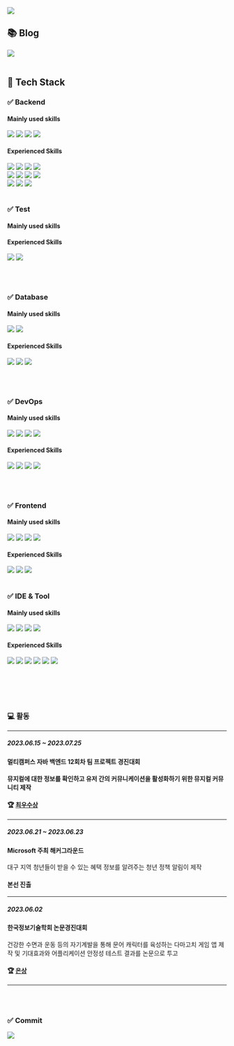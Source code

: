<div>
  <img src="https://capsule-render.vercel.app/api?type=Waving&color=gradient&&height=180&fontsize=16&text=ChanYeongJung&theme=transparent&animation=fadeIn">

  <h2>📚 Blog </h3>
  <a href="https://bbogle2.tistory.com" target="_blank">
    <img src="https://img.shields.io/badge/Tistory-E74C3C?style=flat&logo=tistory&logoColor=FFFFFF" >
  </a>
  <br><br>

  <h2>🌈 Tech Stack </h2>
  
  <h3>✅ Backend</h3>
  <h4>Mainly used skills</h4>
  <div>
    <img src="https://img.shields.io/badge/JAVA-blue?style=flat&logoColor=FFFFFF">
    <img src="https://img.shields.io/badge/JPA-navy?style=flat&logoColor=FFFFFF">
    <img src="https://img.shields.io/badge/Spring Boot-6DB33F?style= for-the-badge&logo=springboot&logoColor=FFFFFF"/>
    <img src="https://img.shields.io/badge/Gradle-02303A?style=flat&logo=gradle&logoColor=FFFFFF">
  </div>
  
  <h4>Experienced Skills</h4>
  <div>
    <img src="https://img.shields.io/badge/Spring-6DB33F?style= for-the-badge&logo=spring&logoColor=FFFFFF"/>
    <img src="https://img.shields.io/badge/JSP-900028?style=flat&logoColor=FFFFFF">
    <img src="https://img.shields.io/badge/MyBatis-333333?style=flat&logo=MyBatis&logoColor=FFFFFF">
    <img src="https://img.shields.io/badge/Maven-C71A36?style=flat&logo=apachemaven&logoColor=FFFFFF">
  </div>
  <div>
    <img src="https://img.shields.io/badge/Node.js-5FA04E?style=flat&logo=Node.js&logoColor=FFFFFF">
    <img src="https://img.shields.io/badge/express-000000?style=flat&logo=express&logoColor=FFFFFF">
    <img src="https://img.shields.io/badge/C%23-512BD4?style=flat&&logoColor=white"/>
    <img src="https://img.shields.io/badge/.Net-512BD4?style=flat&logo=.net&logoColor=white"/>
  </div>
  <div>
    <img src="https://img.shields.io/badge/python-3776AB?style=flat&logo=python&logoColor=white"/>
    <img src="https://img.shields.io/badge/C-A8B9CC?style=flat&logo=c&logoColor=white"/>
    <img src="https://img.shields.io/badge/Kotlin-7F52FF?style=flat&logo=kotlin&logoColor=white"/>
  </div>

  <br/>
  
  <h3>✅ Test</h3>
  <h4>Mainly used skills</h4>
  
  <h4>Experienced Skills</h4>
  <img src="https://img.shields.io/badge/JUnit5-25A162?style=flat&logo=junit5&logoColor=FFFFFF">
  <img src="https://img.shields.io/badge/Apache_JMeter-D22128?style=flat&logo=apachejmeter&logoColor=FFFFFF">
  
  <br/><br/>
  
  <h3>✅ Database</h3>
  <h4>Mainly used skills</h4>
  <img src="https://img.shields.io/badge/MySQL-4479A1?style=flat&logo=mysql&logoColor=FFFFFF"/>
  <img src="https://img.shields.io/badge/Redis-FF4438?style=flat&logo=redis&logoColor=FFFFFF"/>
  <h4>Experienced Skills</h4>
  <img src="https://img.shields.io/badge/Oracle-F80000?style=flat&logo=oracle&logoColor=FFFFFF"/>
  <img src="https://img.shields.io/badge/PostgreSQL-4169E1?style=flat&logo=postgresql&logoColor=FFFFFF"/>
  <img src="https://img.shields.io/badge/mongodb-47A248?style=flat&logo=mongodb&logoColor=white"/>    

  <br><br>
  
  <h3>✅ DevOps</h3>
  <h4>Mainly used skills</h4>
  <img src="https://img.shields.io/badge/docker-2496ED?style= for-the-badge&logo=docker&logoColor=FFFFFF"/>
  <img src="https://img.shields.io/badge/Jenkins-D24939?style= for-the-badge&logo=jenkins&logoColor=FFFFFF"/>
  <img src="https://img.shields.io/badge/Linux-FCC624?style= for-the-badge&logo=linux&logoColor=FFFFFF"/>
  <img src="https://img.shields.io/badge/AWS-FF9900?style= for-the-badge&logo=amazonaws&logoColor=FFFFFF"/>
    
  <h4>Experienced Skills</h4>
  <img src="https://img.shields.io/badge/Github_Actions-2088FF?style=flat&logo=githubactions&logoColor=FFFFFF">
  <img src="https://img.shields.io/badge/Kubernetes-326CE5?style=flat&logo=Kubernetes&logoColor=FFFFFF"/>  
  <img src="https://img.shields.io/badge/Oracle_Cloud-F80000?style=flat&logo=oracle&logoColor=FFFFFF"/>
  <img src="https://img.shields.io/badge/Ansible-EE0000?style=flat&logo=ansible&logoColor=FFFFFF"/>

  <br><br>
  
  <h3>✅ Frontend</h3>
  <h4>Mainly used skills</h4>
  <img src="https://img.shields.io/badge/HTML5-E34F26?style=flat&logo=HTML5&logoColor=white"/>
  <img src="https://img.shields.io/badge/CSS3-1572B6?style=flat&logo=CSS3&logoColor=white"/>
  <img src="https://img.shields.io/badge/JavaScript-F7DF1E?style=flat&logo=JavaScript&logoColor=white"/>
  <img src="https://img.shields.io/badge/jQuery-0769AD?style=flat&logo=jQuery&logoColor=white"/>
  
  <h4>Experienced Skills</h4>
  <img src="https://img.shields.io/badge/Vue.js-4FC08D?style=flat&logo=vue.js&logoColor=white">
  <img src="https://img.shields.io/badge/Dart-0175C2?style=flat&logo=dart&logoColor=white">
  <img src="https://img.shields.io/badge/Flutter-02569B?style=flat&logo=flutter&logoColor=white">
  <br><br>

  <h3>✅ IDE & Tool</h3> 
  <h4>Mainly used skills</h4>
  <img src="https://img.shields.io/badge/intelliJ-512BD4?style=flat&logo=intellijidea&logoColor=white">
  <img src="https://img.shields.io/badge/VSCode-007ACC?style=flat&logo=visualstudiocode&logoColor=white">
  <img src="https://img.shields.io/badge/github-181717?style=flat&logo=github&logoColor=white">
  <img src="https://img.shields.io/badge/gitkraken-179287?style=flat&logo=gitkraken&logoColor=white">
  
  <h4>Experienced Skills</h4>
  <img src="https://img.shields.io/badge/sourcetree-0052CC?style=flat&logo=sourcetree&logoColor=white">
  <img src="https://img.shields.io/badge/draw.io-F08705?style=flat&logo=diagrams.net&logoColor=white"/>
  <img src="https://img.shields.io/badge/ERD cloud-4D2B1A?style=flat&logoColor=FFFFFF">
  <img src="https://img.shields.io/badge/figma-F24E1E?style=flat&logo=figma&logoColor=white"/>
  <img src="https://img.shields.io/badge/notion-000000?style=flat&logo=notion&logoColor=white"/>
  <img src="https://img.shields.io/badge/slack-4A154B?style=flat&logo=slack&logoColor=white"/>

  <br><br><br><br>

  <h3>💻 활동</h3>
  <hr>
  <div>
      <div>
          <h5>2023.06.15 ~ 2023.07.25</h5>
          <h4>멀티캠퍼스 자바 백엔드 12회차 팀 프로젝트 경진대회<h4>
          <p> 뮤지컬에 대한 정보를 확인하고 유저 간의 커뮤니케이션을 활성화하기 위한 뮤지컬 커뮤니티 제작 <p>
          <h4>🏆 <a href="https://github.com/jchyng/Weiver#-%EC%88%98%EC%83%81%EB%82%B4%EC%97%AD" target="_blank">최우수상</a></h4>
      </div>
      <hr>
      <div>
          <h5>2023.06.21 ~ 2023.06.23</h5>
          <h4>Microsoft 주최 해커그라운드</h4>
          <p>대구 지역 청년들이 받을 수 있는 혜택 정보를 알려주는 청년 정책 알림이 제작</p>
          <h4>본선 진출</h4>
      </div>
      <hr>
      <div>
          <h5>2023.06.02</strong><h5>
          <h4>한국정보기술학회 논문경진대회</h4>
          <p>건강한 수면과 운동 등의 자기계발을 통해 문어 캐릭터를 육성하는 다마고치 게임 앱 제작 및 기대효과와 어플리케이션 안정성 테스트 결과를 논문으로 투고</p>
          <h4>🏆 <a href="https://github.com/jchyng/OctoDream-back/blob/main/%EB%85%BC%EB%AC%B8%20%EC%88%98%EC%83%81%EC%9E%90%EB%A3%8C.pdf" target="_blank">은상</a></h4>
      </div>
      <hr>
  </div>

  <br><br>
  <h3>✅ Commit</h3>
  <img src="https://github-readme-stats.vercel.app/api?username=jchyng&show_icons=true&theme=transparent">
</div>

